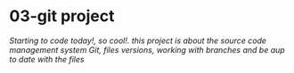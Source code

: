 # 03-git project
*Starting to code today!, so cool!. this project is about the source code management system Git, files versions, working with branches and be aup to date with the files*
